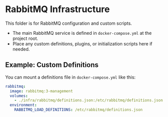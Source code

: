 # RabbitMQ Infrastructure

This folder is for RabbitMQ configuration and custom scripts.

- The main RabbitMQ service is defined in `docker-compose.yml` at the project root.
- Place any custom definitions, plugins, or initialization scripts here if needed.

## Example: Custom Definitions
You can mount a definitions file in `docker-compose.yml` like this:

```yaml
rabbitmq:
  image: rabbitmq:3-management
  volumes:
    - ./infra/rabbitmq/definitions.json:/etc/rabbitmq/definitions.json
  environment:
    RABBITMQ_LOAD_DEFINITIONS: /etc/rabbitmq/definitions.json
```
